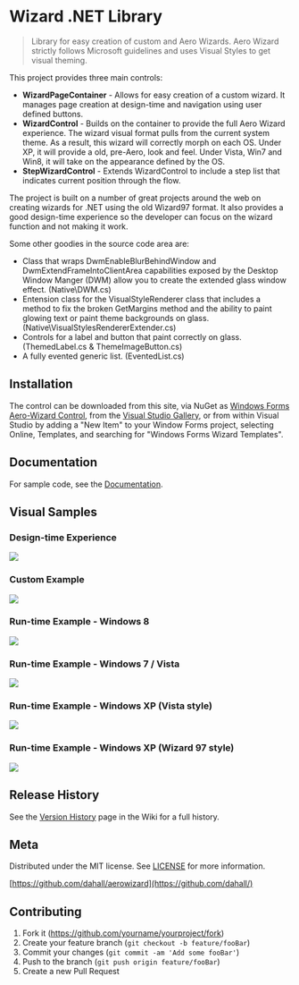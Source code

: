 # Wizard .NET Library

> Library for easy creation of custom and Aero Wizards. Aero Wizard strictly follows Microsoft guidelines and uses Visual Styles to get visual theming.

This project provides three main controls:
* **WizardPageContainer** - Allows for easy creation of a custom wizard. It manages page creation at design-time and navigation using user defined buttons.
* **WizardControl** - Builds on the container to provide the full Aero Wizard experience. The wizard visual format pulls from the current system theme. As a result, this wizard will correctly morph on each OS. Under XP, it will provide a old, pre-Aero, look and feel. Under Vista, Win7 and Win8, it will take on the appearance defined by the OS.
* **StepWizardControl** - Extends WizardControl to include a step list that indicates current position through the flow.

The project is built on a number of great projects around the web on creating wizards for .NET using the old Wizard97 format. It also provides a good design-time experience so the developer can focus on the wizard function and not making it work.

Some other goodies in the source code area are:
* Class that wraps DwmEnableBlurBehindWindow and DwmExtendFrameIntoClientArea capabilities exposed by the Desktop Window Manger (DWM) allow you to create the extended glass window effect. (Native\DWM.cs)
* Entension class for the VisualStyleRenderer class that includes a method to fix the broken GetMargins method and the ability to paint glowing text or paint theme backgrounds on glass. (Native\VisualStylesRendererExtender.cs)
* Controls for a label and button that paint correctly on glass. (ThemedLabel.cs & ThemeImageButton.cs)
* A fully evented generic list. (EventedList.cs)

## Installation
The control can be downloaded from this site, via NuGet as [Windows Forms Aero-Wizard Control](https://www.nuget.org/packages/AeroWizard/), from the [Visual Studio Gallery](https://visualstudiogallery.msdn.microsoft.com/3546e344-2807-4412-9426-09d6dc032cfb), or from within Visual Studio by adding a "New Item" to your Window Forms project, selecting Online, Templates, and searching for "Windows Forms Wizard Templates".

## Documentation

For sample code, see the [Documentation](wiki).

## Visual Samples
### Design-time Experience
![](img/AeroWizEditVS.png)

### Custom Example
![](img/AeroWizCustom.png)

### Run-time Example - Windows 8
![](img/AeroWizWin8.png)

### Run-time Example - Windows 7 / Vista
![](img/AeroWizVista.png)

### Run-time Example - Windows XP (Vista style)
![](img/AeroWizXP.png)

### Run-time Example - Windows XP (Wizard 97 style)
![](img/AeroWiz97.png)

## Release History

See the [Version History](wiki/Version-History) page in the Wiki for a full history.

## Meta

Distributed under the MIT license. See [LICENSE](LICENSE.md) for more information.

[https://github.com/dahall/aerowizard](https://github.com/dahall/)

## Contributing

1. Fork it (<https://github.com/yourname/yourproject/fork>)
2. Create your feature branch (`git checkout -b feature/fooBar`)
3. Commit your changes (`git commit -am 'Add some fooBar'`)
4. Push to the branch (`git push origin feature/fooBar`)
5. Create a new Pull Request
